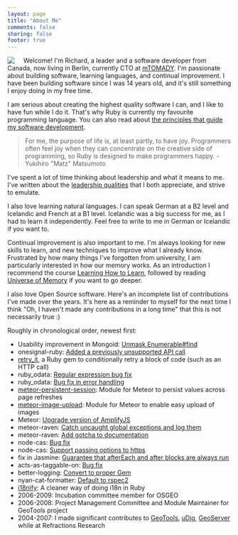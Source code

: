 ```yaml
---
layout: page
title: "About Me"
comments: false
sharing: false
footer: true
---
```


<img src="images/richard_dalia.jpg" align="left" style="margin-right: 20px"/>

Welcome! I'm Richard, a leader and a software developer from Canada, now living in Berlin, currently CTO at [mTOMADY](https://www.mtomady.com/). I'm passionate about building software, learning languages, and continual improvement. I have been building software since I was 14 years old, and it's still something I enjoy doing in my free time.

I am serious about creating the highest quality software I can, and I like to have fun while I do it. That's why Ruby is currently my favourite programming language. You can also read about [the principles that guide my software development](/blog/2017/11/26/my-principles-for-software-development/).

> For me, the purpose of life is, at least partly, to have joy. Programmers often feel joy when they can concentrate on the creative side of programming, so Ruby is designed to make programmers happy. - Yukihiro "Matz" Matsumoto

I've spent a lot of time thinking about leadership and what it means to me. I've written about the [leadership qualities](/blog/2020/07/18/valued-leadership-qualities/) that I both appreciate, and strive to emulate.

I also love learning natural languages. I can speak German at a B2 level and Icelandic and French at a B1 level. Icelandic was a big success for me, as I had to learn it independently. Feel free to write to me in German or Icelandic if you want to.

Continual improvement is also important to me. I'm always looking for new skills to learn, and new techniques to improve what I already know. Frustrated by how many things I've forgotten from university, I am particularly interested in how our memory works. As an introduction I recommend the course [Learning How to Learn](https://www.coursera.org/learn/learning-how-to-learn), followed by reading [Universe of Memory](https://universeofmemory.com/) if you want to go deeper.

I also love Open Source software. Here's an incomplete list of contributions I've made over the years. It's here as a reminder to myself for the next time I think "Oh, I haven't made any contributions in a long time" that this is not necessarily true :)

Roughly in chronological order, newest first:

 * Usability improvement in Mongoid: [Unmask Enumerable#find](https://github.com/mongodb/mongoid/pull/4802)
 * onesignal-ruby: [Added a previously unsupported API call](https://github.com/mikamai/onesignal-ruby/pull/7)
 * [retry\_it](https://github.com/DaliaResearch/retry_it), a Ruby gem to conditionally retry a block of code (such as an HTTP call)
 * ruby\_odata: [Regular expression bug fix](https://github.com/visoft/ruby_odata/pull/67)
 * ruby\_odata: [Bug fix in error handling](https://github.com/visoft/ruby_odata/pull/65)
 * [meteor-persistent-session](https://github.com/okgrow/meteor-persistent-session): Module for Meteor to persist values across page refreshes
 * [meteor-image-upload](https://github.com/okgrow/meteor-image-upload): Module for Meteor to enable easy upload of images
 * Meteor: [Upgrade version of AmplifyJS](https://github.com/meteor/meteor/pull/1859)
 * meteor-raven: [Catch uncaught global exceptions and log them](https://github.com/deepwell/meteor-raven/pull/4)
 * meteor-raven: [Add gotcha to documentation](https://github.com/deepwell/meteor-raven/pull/3)
 * node-cas: [Bug fix](https://github.com/kcbanner/node-cas/pull/4)
 * node-cas: [Support passing options to https](https://github.com/kcbanner/node-cas/pull/5)
 * fix in Jasmine: [Guarantee that afterEach and after blocks are always run](https://github.com/jasmine/jasmine/pull/260)
 * acts-as-taggable-on: [Bug fix](https://github.com/mbleigh/acts-as-taggable-on/pull/417)
 * better-logging: [Convert to proper Gem](https://github.com/pauldowman/better_logging/pull/6)
 * nyan-cat-formatter: [Default to rspec2](https://github.com/mattsears/nyan-cat-formatter/pull/13)
 * [i18nify](https://github.com/rgould/i18nify): A cleaner way of doing i18n in Ruby
 * 2006-2009: Incubation committee member for OSGEO
 * 2006-2008: Project Management Committee and Module Maintainer for GeoTools project
 * 2004-2007: I made significant contributes to [GeoTools](https://geotools.org/), [uDig](http://udig.refractions.net/), [GeoServer](http://geoserver.org/) while at Refractions Research
